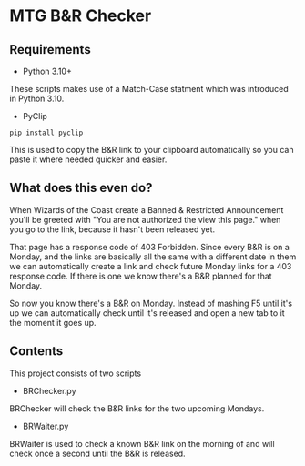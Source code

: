 # MTG B&R Checker


## Requirements

- Python 3.10+

These scripts makes use of a Match-Case statment which was introduced in Python 3.10.

- PyClip

`pip install pyclip`

This is used to copy the B&R link to your clipboard automatically so you can paste it where needed quicker and easier.

## What does this even do?
When Wizards of the Coast create a Banned & Restricted Announcement you'll be greeted with "You are not authorized the view this page." when you go to the link, because it hasn't been released yet.

That page has a response code of 403 Forbidden. Since every B&R is on a Monday, and the links are basically all the same with a different date in them we can automatically create a link and check future Monday links for a 403 response code. If there is one we know there's a B&R planned for that Monday.

So now you know there's a B&R on Monday. Instead of mashing F5 until it's up we can automatically check until it's released and open a new tab to it the moment it goes up.

## Contents
This project consists of two scripts
 - BRChecker.py

BRChecker will check the B&R links for the two upcoming Mondays.

 - BRWaiter.py

BRWaiter is used to check a known B&R link on the morning of and will check once a second until the B&R is released.

